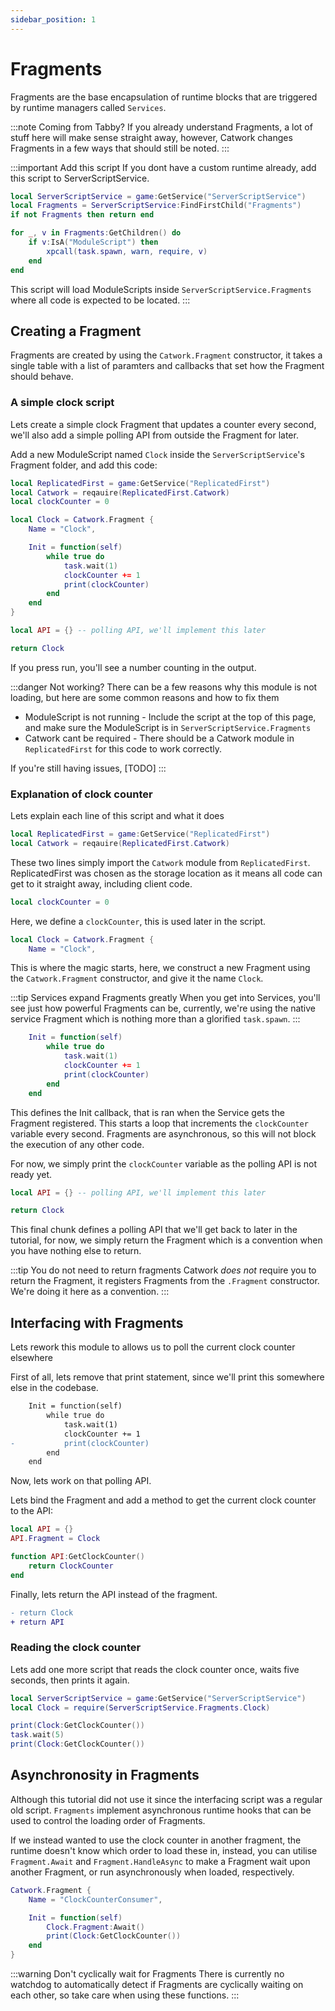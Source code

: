 ```yaml
---
sidebar_position: 1
---
```


# Fragments

Fragments are the base encapsulation of runtime blocks that are triggered by
runtime managers called `Services`.

:::note Coming from Tabby?
If you already understand Fragments, a lot of stuff here will make sense
straight away, however, Catwork changes Fragments in a few ways that should
still be noted.
:::

:::important Add this script
If you dont have a custom runtime already, add this script to
ServerScriptService.

```lua
local ServerScriptService = game:GetService("ServerScriptService")
local Fragments = ServerScriptService:FindFirstChild("Fragments")
if not Fragments then return end

for _, v in Fragments:GetChildren() do
	if v:IsA("ModuleScript") then
		xpcall(task.spawn, warn, require, v)
	end
end
```

This script will load ModuleScripts inside `ServerScriptService.Fragments` where
all code is expected to be located.
:::

## Creating a Fragment

Fragments are created by using the `Catwork.Fragment` constructor, it takes
a single table with a list of paramters and callbacks that set how the Fragment
should behave.

### A simple clock script

Lets create a simple clock Fragment that updates a counter every second, we'll
also add a simple polling API from outside the Fragment for later.

Add a new ModuleScript named `Clock` inside the `ServerScriptService`'s Fragment
folder, and add this code:

```lua
local ReplicatedFirst = game:GetService("ReplicatedFirst")
local Catwork = reqauire(ReplicatedFirst.Catwork)
local clockCounter = 0

local Clock = Catwork.Fragment {
	Name = "Clock",

	Init = function(self)
		while true do
			task.wait(1)
			clockCounter += 1
			print(clockCounter)
		end
	end
}

local API = {} -- polling API, we'll implement this later

return Clock
```

If you press run, you'll see a number counting in the output.

:::danger Not working?
There can be a few reasons why this module is not loading, but here are some
common reasons and how to fix them

* ModuleScript is not running - Include the script at the top of this page, and
	make sure the ModuleScript is in `ServerScriptService.Fragments`
* Catwork cant be required - There should be a Catwork module in
	`ReplicatedFirst` for this code to work correctly.

If you're still having issues, [TODO]
:::

### Explanation of clock counter

Lets explain each line of this script and what it does
```lua
local ReplicatedFirst = game:GetService("ReplicatedFirst")
local Catwork = reqauire(ReplicatedFirst.Catwork)
```

These two lines simply import the `Catwork` module from `ReplicatedFirst`.
ReplicatedFirst was chosen as the storage location as it means all code can get
to it straight away, including client code.

```lua
local clockCounter = 0
```

Here, we define a `clockCounter`, this is used later in the script.

```lua
local Clock = Catwork.Fragment {
	Name = "Clock",
```

This is where the magic starts, here, we construct a new Fragment using the
`Catwork.Fragment` constructor, and give it the name `Clock`.

:::tip Services expand Fragments greatly
When you get into Services, you'll see just how powerful Fragments can be,
currently, we're using the native service Fragment which is nothing more than a
glorified `task.spawn`.
:::	

```lua
	Init = function(self)
		while true do
			task.wait(1)
			clockCounter += 1
			print(clockCounter)
		end
	end
```

This defines the Init callback, that is ran when the Service gets the Fragment
registered. This starts a loop that increments the `clockCounter` variable
every second. Fragments are asynchronous, so this will not block the execution
of any other code.

For now, we simply print the `clockCounter` variable as the polling API is not
ready yet.

```lua
local API = {} -- polling API, we'll implement this later

return Clock
```

This final chunk defines a polling API that we'll get back to later in the
tutorial, for now, we simply return the Fragment which is a convention when you
have nothing else to return.

:::tip You do not need to return fragments
Catwork *does not* require you to return the Fragment, it registers Fragments
from the `.Fragment` constructor. We're doing it here as a convention.
:::

## Interfacing with Fragments

Lets rework this module to allows us to poll the current clock counter elsewhere

First of all, lets remove that print statement, since we'll print this somewhere
else in the codebase.

```diff
	Init = function(self)
		while true do
			task.wait(1)
			clockCounter += 1
-			print(clockCounter)
		end
	end
```

Now, lets work on that polling API.

Lets bind the Fragment and add a method to get the current clock counter to the
API:

```lua
local API = {}
API.Fragment = Clock

function API:GetClockCounter()
	return ClockCounter
end
```

Finally, lets return the API instead of the fragment.

```diff
- return Clock
+ return API
```

### Reading the clock counter

Lets add one more script that reads the clock counter once, waits five seconds,
then prints it again.

```lua
local ServerScriptService = game:GetService("ServerScriptService")
local Clock = require(ServerScriptService.Fragments.Clock)

print(Clock:GetClockCounter())
task.wait(5)
print(Clock:GetClockCounter())
```

## Asynchronosity in Fragments

Although this tutorial did not use it since the interfacing script was a regular
old script. `Fragments` implement asynchronous runtime hooks that can be used to
control the loading order of Fragments.

If we instead wanted to use the clock counter in another fragment, the runtime
doesn't know which order to load these in, instead, you can utilise 
`Fragment.Await` and `Fragment.HandleAsync` to make a Fragment wait upon another
Fragment, or run asynchronously when loaded, respectively.

```lua
Catwork.Fragment {
	Name = "ClockCounterConsumer",

	Init = function(self)
		Clock.Fragment:Await()
		print(Clock:GetClockCounter())
	end
}
```

:::warning Don't cyclically wait for Fragments
There is currently no watchdog to automatically detect if Fragments are
cyclically waiting on each other, so take care when using these functions.
:::